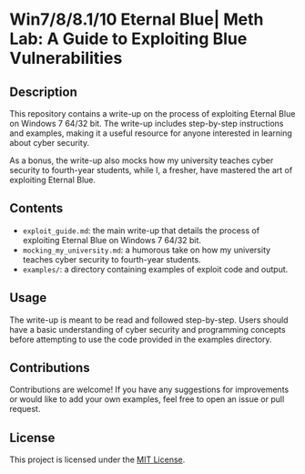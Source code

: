 # Win7/8/8.1/10 Eternal Blue| Meth Lab: A Guide to Exploiting Blue Vulnerabilities

## Description

This repository contains a write-up on the process of exploiting Eternal Blue on Windows 7 64/32 bit. The write-up includes step-by-step instructions and examples, making it a useful resource for anyone interested in learning about cyber security.

As a bonus, the write-up also mocks how my university teaches cyber security to fourth-year students, while I, a fresher, have mastered the art of exploiting Eternal Blue.

## Contents

- `exploit_guide.md`: the main write-up that details the process of exploiting Eternal Blue on Windows 7 64/32 bit.
- `mocking_my_university.md`: a humorous take on how my university teaches cyber security to fourth-year students.
- `examples/`: a directory containing examples of exploit code and output.

## Usage

The write-up is meant to be read and followed step-by-step. Users should have a basic understanding of cyber security and programming concepts before attempting to use the code provided in the examples directory.

## Contributions

Contributions are welcome! If you have any suggestions for improvements or would like to add your own examples, feel free to open an issue or pull request.

## License

This project is licensed under the [MIT License](LICENSE).
